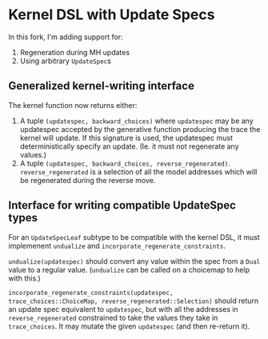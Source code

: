 # Kernel DSL with Update Specs

In this fork, I'm adding support for:
1. Regeneration during MH updates
2. Using arbitrary `UpdateSpec`s

## Generalized kernel-writing interface

The kernel function now returns either:
1. A tuple `(updatespec, backward_choices)` where `updatespec` may be any updatespec accepted by the generative function producing the trace the kernel will update.  If this signature is used, the updatespec must deterministically specify an update. (Ie. it must not regenerate any values.)
2. A tuple `(updatespec, backward_choices, reverse_regenerated)`.  `reverse_regenerated` is a selection of all the model addresses which will be regenerated during the reverse move.

## Interface for writing compatible UpdateSpec types

For an `UpdateSpecLeaf` subtype to be compatible with the kernel DSL, it must implemenent
`undualize` and `incorporate_regenerate_constraints`.

`undualize(updatespec)` should convert any value within the spec from a `Dual` value to a regular value.  (`undualize` can be
called on a choicemap to help with this.)

`incorporate_regenerate_constraints(updatespec, trace_choices::ChoiceMap, reverse_regenerated::Selection)` should return an update spec equivalent to
`updatespec`, but with all the addresses in `reverse_regenerated` constrained to take the values they take in `trace_choices`.
It may mutate the given `updatespec` (and then re-return it).